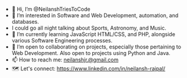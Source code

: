 - 👋 Hi, I’m @NeilanshTriesToCode
- 👀 I’m interested in Software and Web Development, automation, and databases.
- I could go all night talking about Sports, Astronomy, and Music.
- 🌱 I’m currently learning JavaScript HTML/CSS, and PHP, alongside various Software Engineering processes.
- 💞️ I’m open to collaborating on projects, especially those pertaining to Web Development. Also open to projects using Python and Java.
- 📫 How to reach me: neilanshjr.@gmail.com
- 🗺 Let's connect: https://www.linkedin.com/in/neilansh-rajpal/

<!---
NeilanshTriesToCode/NeilanshTriesToCode is a ✨ special ✨ repository because its `README.md` (this file) appears on your GitHub profile.
You can click the Preview link to take a look at your changes.
--->
